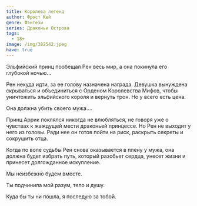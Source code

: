 ```yaml
---
title: Королева легенд
author: Фрост Кей
genre: Фэнтези
series: Драконьи Острова
tags:
  - 18+
image: /img/382542.jpeg
have: true
---
```

Эльфийский принц пообещал Рен весь мир, а она покинула его глубокой ночью…

Рен некуда идти, за ее голову назначена награда. Девушка вынуждена скрываться и объединиться с Орденом Королевства Мифов, чтобы уничтожить эльфийского короля и вернуть трон. Но у всего есть цена.

Она должна убить своего мужа….

Принц Аррик поклялся никогда не влюбляться, не говоря уже о чувствах к жаждущей мести драконьей принцессе. Но Рен не выходит у него из головы. Ради нее он готов пойти на риск, раскрыть секреты и сокрушить отца.

Когда по воле судьбы Рен снова оказывается в плену у мужа, она должна будет избрать путь, который разобьет сердца, унесет жизни и принесет долгожданное искупление.

Мы неизбежно будем вместе.

Ты подчинила мой разум, тело и душу.

Куда бы ты ни пошла, я последую за тобой.